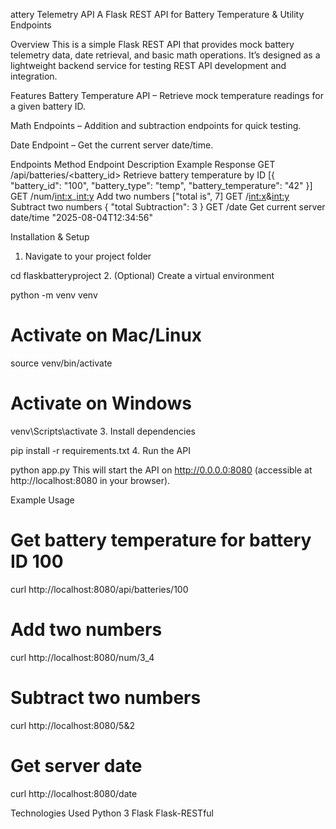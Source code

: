 attery Telemetry API
A Flask REST API for Battery Temperature & Utility Endpoints

Overview
This is a simple Flask REST API that provides mock battery telemetry data, date retrieval, and basic math operations.
It’s designed as a lightweight backend service for testing REST API development and integration.

Features
Battery Temperature API – Retrieve mock temperature readings for a given battery ID.

Math Endpoints – Addition and subtraction endpoints for quick testing.

Date Endpoint – Get the current server date/time.

Endpoints
Method	Endpoint	Description	Example Response
GET	/api/batteries/<battery_id>	Retrieve battery temperature by ID	[{ "battery_id": "100", "battery_type": "temp", "battery_temperature": "42" }]
GET	/num/<int:x>_<int:y>	Add two numbers	["total is", 7]
GET	/<int:x>&<int:y>	Subtract two numbers	{ "total Subtraction": 3 }
GET	/date	Get current server date/time	"2025-08-04T12:34:56"

Installation & Setup
1. Navigate to your project folder

cd flaskbatteryproject
2. (Optional) Create a virtual environment


python -m venv venv
# Activate on Mac/Linux
source venv/bin/activate
# Activate on Windows
venv\Scripts\activate
3. Install dependencies

pip install -r requirements.txt
4. Run the API

python app.py
This will start the API on http://0.0.0.0:8080 (accessible at http://localhost:8080 in your browser).

Example Usage
# Get battery temperature for battery ID 100
curl http://localhost:8080/api/batteries/100

# Add two numbers
curl http://localhost:8080/num/3_4

# Subtract two numbers
curl http://localhost:8080/5&2

# Get server date
curl http://localhost:8080/date


Technologies Used
Python 3
Flask
Flask-RESTful
